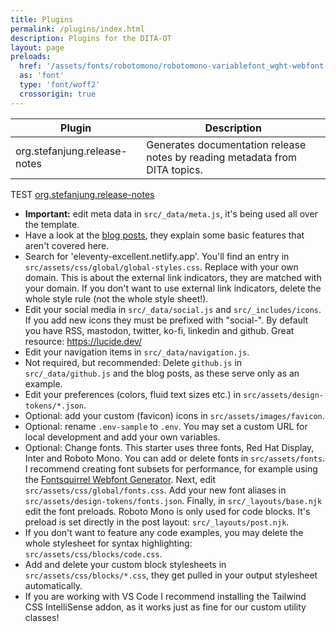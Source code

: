 ```yaml
---
title: Plugins
permalink: /plugins/index.html
description: Plugins for the DITA-OT
layout: page
preloads:
  href: '/assets/fonts/robotomono/robotomono-variablefont_wght-webfont.woff2'
  as: 'font'
  type: 'font/woff2'
  crossorigin: true
---
```


| Plugin                       | Description                                                                 |
|------------------------------|-----------------------------------------------------------------------------|
| org.stefanjung.release-notes | Generates documentation release notes by reading metadata from DITA topics. |


TEST [org.stefanjung.release-notes](/plugins/release-notes)

- **Important:** edit meta data in `src/_data/meta.js`, it's being used all over the template.
- Have a look at the [blog posts](/blog/), they explain some basic features that aren't covered here.
- Search for 'eleventy-excellent.netlify.app'. You'll find an entry in `src/assets/css/global/global-styles.css`. Replace with your own domain. This is about the external link indicators, they are matched with your domain. If you don't want to use external link indicators, delete the whole style rule (not the whole style sheet!).
- Edit your social media in `src/_data/social.js` and `src/_includes/icons`. If you add new icons they must be prefixed with "social-". By default you have RSS, mastodon, twitter, ko-fi, linkedin and github. Great resource: https://lucide.dev/
- Edit your navigation items in `src/_data/navigation.js`.
- Not required, but recommended: Delete `github.js` in `src/_data/github.js` and the blog posts, as these serve only as an example.
- Edit your preferences (colors, fluid text sizes etc.) in `src/assets/design-tokens/*.json`.
- Optional: add your custom (favicon) icons in `src/assets/images/favicon`.
- Optional: rename `.env-sample` to `.env`. You may set a custom URL for local development and add your own variables.
- Optional: Change fonts. This starter uses three fonts, Red Hat Display, Inter and Roboto Mono. You can add or delete fonts in `src/assets/fonts`. I recommend creating font subsets for performance, for example using the [Fontsquirrel Webfont Generator](https://www.fontsquirrel.com/tools/webfont-generator). Next, edit `src/assets/css/global/fonts.css`. Add your new font aliases in `src/assets/design-tokens/fonts.json`. Finally, in `src/_layouts/base.njk` edit the font preloads. Roboto Mono is only used for code blocks. It's preload is set directly in the post layout: `src/_layouts/post.njk`.
- If you don't want to feature any code examples, you may delete the whole stylesheet for syntax highlighting: `src/assets/css/blocks/code.css`.
- Add and delete your custom block stylesheets in `src/assets/css/blocks/*.css`, they get pulled in your output stylesheet automatically.
- If you are working with VS Code I recommend installing the Tailwind CSS IntelliSense addon, as it works just as fine for our custom utility classes!
